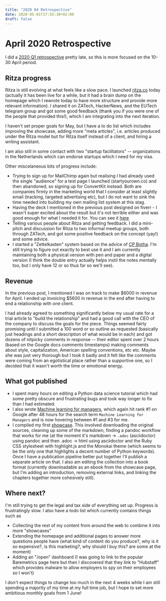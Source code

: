 ```yaml
---
title: "2020 04 Retrospective"
date: 2020-05-01T17:55:30+02:00
draft: false
---
```


# April 2020 Retrospective

I did a [2020 Q1 retrospective](https://sixhobbits.github.io/hugoblog/posts/2020-q1-retrospective/) pretty late, so this is more focused on the 10-30 April period.

## Ritza progress

Ritza is still evolving at what feels like a slow pace. I launched [ritza.co](ritza.co) today (actually it has been live for a while, but it had a brain dump on the homepage which I rewrote today to have more structure and provide more relevant information). I shared it on ZATech, HackerNews, and the EUTech telegram group and got some good feedback (thank you if you were one of the people that provided this!), which I am integrating into the next iteration.

I haven't set proper goals for May, but I have a to do list which includes improving the showcase, adding more "meta articles", i.e. articles produced under the Ritza model but for Ritza itself instead of a client, and hiring a writing assistant.

I am also still in some contact with two "startup facilitators" -- organizations in the Netherlands which can endorse startups which I need for my visa.

Other miscelaneous bits of progress include:
* Trying to sign up for MailChimp again but realising I had already used the single "audience" for a test page I launched (startyourown.co) and then abandoned, so signing up for ConvertKit instead. Both are companies firmly in the marketing world that I consider at least slightly email (tracking, targeted advertising etc), but I do not want to sink the time needed into building my own mailing list system at this stag.
* Having the deck I mentioned in the previous post designed on fiverr - I wasn't super excited about the result but it's not terrible either and was good enough for what I needed it for. You can see it [here](https://docs.google.com/presentation/d/1uFljO1odpS9oyaTHY0uA4wO63WX_r_H6buEulXJzYPY/)
* Telling various people about Ritza and getting feedback. I did a mini-pitch and discussion for Ritza to two informal meetup groups, both through ZATech, and got some positive feedback on the concept (yay!) and some advice.
* I started a "Zettelkasten" system based on the advice of [CP Botha](https://cpbotha.net/). I'm still trying to figure out exactly to best use it and I am currently maintaining both a physical version with pen and paper and a digital version (I think the double entry actually helps instil the notes mentally too, but I only have 12 or so thus far so we'll see).

## Revenue

In the previous post, I mentioned I was on track to make $6000 in revenue for April. I ended up invoicing $5600 in revenue in the end after having to end a relationship with one client.

I had already agreed to something significantly below my usual rate for a trial article to "build the relationship" and had a good call with the CEO of the company to discuss the goals for the piece. Things seemed fairly promising until I submitted a 100 word or so outline as requested (basically just headings and a short description of what would be in each) and got dozens of nitpicky comments in response -- their editor spent over 2 hours (based on the Google docs comments timestamps) making comments about style, capitalization, American spelling conventions, etc etc. Maybe she was just very thorough but I took it badly and it felt like the comments were coming from an egotistical place rather than a supportive one, so I decided that it wasn't worth the time or emotional energy.

## What got published

* I spent many hours on editing a Python data science tutorial which had some pretty obscure and frustrating bugs and took way longer to fix than I had estimated.
* I also wrote [Machine learning for managers](https://datarevenue.com/en-blog/machine-learning-for-managers), which again hit rank #1 on Google after 48 hours for the search term `Machine Learning for Managers` and is now hovering between #1 and #3 for me.
* I compiled my first [showcase](https://ritza.co/showcase/repl.it). This involved downloading the original sources, cleaning up some of the markdown, finding a pandoc workflow that works for me (at the moment it's markdown -> `.adoc` (asciidoctor) using pandoc and then .adoc -> html using asciidoctor and the Ruby CSS stylesheet with highlight.js and the Monokai theme (which seems to be the only one that highlights a decent number of Python keywords). Once I have a publication pipeline better put together I'll publish a separate article on that. I also am editing the collection into a book format (currently downloadable as an ebook from the showcase page, but I'm adding an introduction, removing external links, and linking the chapters together more cohesively still).

## Where next?

I'm still trying to get the legal and tax side of everything set up. Progress is frustratingly slow. I also have a todo list which currently contains things such as
* Collecting the rest of my content from around the web to combine it into more "showcases"
* Extending the homepage and additional pages to answer more questions people have (what kind of content do you produce?, why is it so expensive?, is this marketing?, why should I buy this? are some at the moment)
* Adding an "/open" dashboard (I was going to link to the popular Baremetrics page here but then I discovered that they link to "Hubstaff" which provides malware to allow employers to spy on their employees so I won't)

I don't expect things to change too much in the next 4 weeks while I am still spending a majority of my time at my full time job, but I hope to set more ambitious monthly goals from 1 June!


